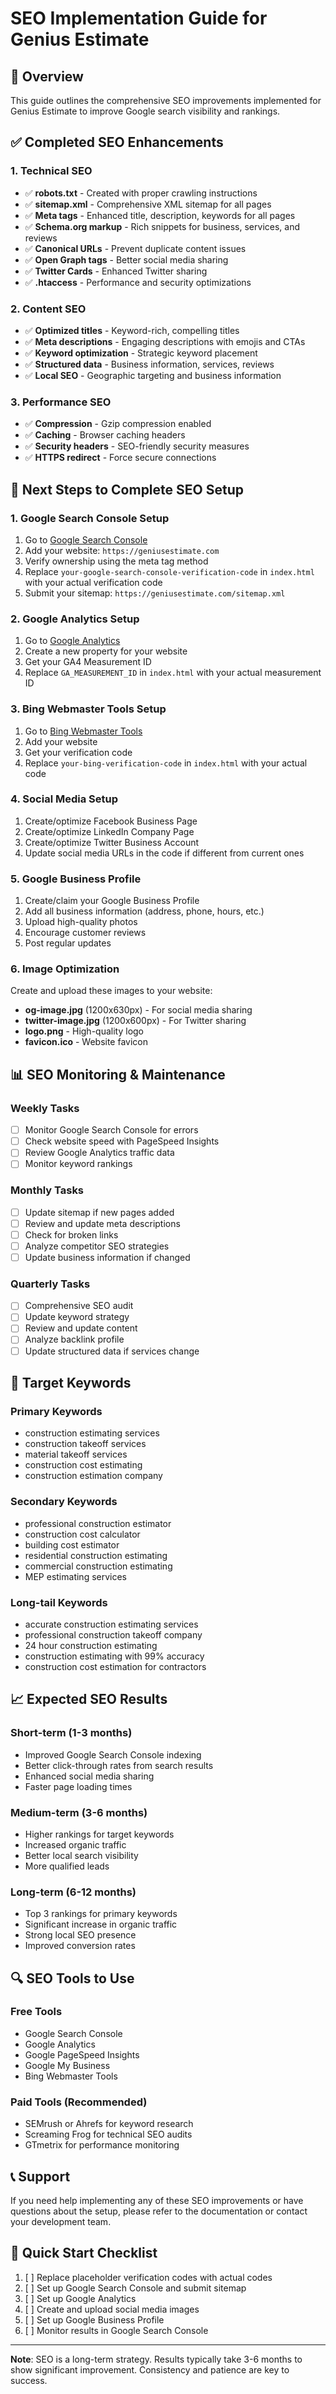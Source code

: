 # SEO Implementation Guide for Genius Estimate

## 🎯 Overview
This guide outlines the comprehensive SEO improvements implemented for Genius Estimate to improve Google search visibility and rankings.

## ✅ Completed SEO Enhancements

### 1. Technical SEO
- ✅ **robots.txt** - Created with proper crawling instructions
- ✅ **sitemap.xml** - Comprehensive XML sitemap for all pages
- ✅ **Meta tags** - Enhanced title, description, keywords for all pages
- ✅ **Schema.org markup** - Rich snippets for business, services, and reviews
- ✅ **Canonical URLs** - Prevent duplicate content issues
- ✅ **Open Graph tags** - Better social media sharing
- ✅ **Twitter Cards** - Enhanced Twitter sharing
- ✅ **.htaccess** - Performance and security optimizations

### 2. Content SEO
- ✅ **Optimized titles** - Keyword-rich, compelling titles
- ✅ **Meta descriptions** - Engaging descriptions with emojis and CTAs
- ✅ **Keyword optimization** - Strategic keyword placement
- ✅ **Structured data** - Business information, services, reviews
- ✅ **Local SEO** - Geographic targeting and business information

### 3. Performance SEO
- ✅ **Compression** - Gzip compression enabled
- ✅ **Caching** - Browser caching headers
- ✅ **Security headers** - SEO-friendly security measures
- ✅ **HTTPS redirect** - Force secure connections

## 🔧 Next Steps to Complete SEO Setup

### 1. Google Search Console Setup
1. Go to [Google Search Console](https://search.google.com/search-console/)
2. Add your website: `https://geniusestimate.com`
3. Verify ownership using the meta tag method
4. Replace `your-google-search-console-verification-code` in `index.html` with your actual verification code
5. Submit your sitemap: `https://geniusestimate.com/sitemap.xml`

### 2. Google Analytics Setup
1. Go to [Google Analytics](https://analytics.google.com/)
2. Create a new property for your website
3. Get your GA4 Measurement ID
4. Replace `GA_MEASUREMENT_ID` in `index.html` with your actual measurement ID

### 3. Bing Webmaster Tools Setup
1. Go to [Bing Webmaster Tools](https://www.bing.com/webmasters/)
2. Add your website
3. Get your verification code
4. Replace `your-bing-verification-code` in `index.html` with your actual code

### 4. Social Media Setup
1. Create/optimize Facebook Business Page
2. Create/optimize LinkedIn Company Page  
3. Create/optimize Twitter Business Account
4. Update social media URLs in the code if different from current ones

### 5. Google Business Profile
1. Create/claim your Google Business Profile
2. Add all business information (address, phone, hours, etc.)
3. Upload high-quality photos
4. Encourage customer reviews
5. Post regular updates

### 6. Image Optimization
Create and upload these images to your website:
- **og-image.jpg** (1200x630px) - For social media sharing
- **twitter-image.jpg** (1200x600px) - For Twitter sharing
- **logo.png** - High-quality logo
- **favicon.ico** - Website favicon

## 📊 SEO Monitoring & Maintenance

### Weekly Tasks
- [ ] Monitor Google Search Console for errors
- [ ] Check website speed with PageSpeed Insights
- [ ] Review Google Analytics traffic data
- [ ] Monitor keyword rankings

### Monthly Tasks
- [ ] Update sitemap if new pages added
- [ ] Review and update meta descriptions
- [ ] Check for broken links
- [ ] Analyze competitor SEO strategies
- [ ] Update business information if changed

### Quarterly Tasks
- [ ] Comprehensive SEO audit
- [ ] Update keyword strategy
- [ ] Review and update content
- [ ] Analyze backlink profile
- [ ] Update structured data if services change

## 🎯 Target Keywords

### Primary Keywords
- construction estimating services
- construction takeoff services
- material takeoff services
- construction cost estimating
- construction estimation company

### Secondary Keywords
- professional construction estimator
- construction cost calculator
- building cost estimator
- residential construction estimating
- commercial construction estimating
- MEP estimating services

### Long-tail Keywords
- accurate construction estimating services
- professional construction takeoff company
- 24 hour construction estimating
- construction estimating with 99% accuracy
- construction cost estimation for contractors

## 📈 Expected SEO Results

### Short-term (1-3 months)
- Improved Google Search Console indexing
- Better click-through rates from search results
- Enhanced social media sharing
- Faster page loading times

### Medium-term (3-6 months)
- Higher rankings for target keywords
- Increased organic traffic
- Better local search visibility
- More qualified leads

### Long-term (6-12 months)
- Top 3 rankings for primary keywords
- Significant increase in organic traffic
- Strong local SEO presence
- Improved conversion rates

## 🔍 SEO Tools to Use

### Free Tools
- Google Search Console
- Google Analytics
- Google PageSpeed Insights
- Google My Business
- Bing Webmaster Tools

### Paid Tools (Recommended)
- SEMrush or Ahrefs for keyword research
- Screaming Frog for technical SEO audits
- GTmetrix for performance monitoring

## 📞 Support

If you need help implementing any of these SEO improvements or have questions about the setup, please refer to the documentation or contact your development team.

## 🚀 Quick Start Checklist

1. [ ] Replace placeholder verification codes with actual codes
2. [ ] Set up Google Search Console and submit sitemap
3. [ ] Set up Google Analytics
4. [ ] Create and upload social media images
5. [ ] Set up Google Business Profile
6. [ ] Monitor results in Google Search Console

---

**Note**: SEO is a long-term strategy. Results typically take 3-6 months to show significant improvement. Consistency and patience are key to success.